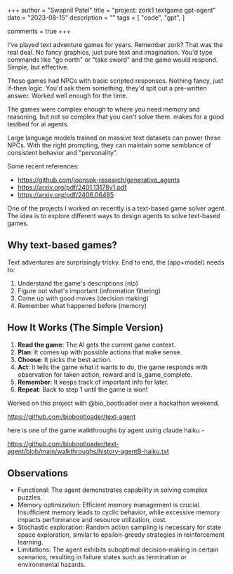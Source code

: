 +++
author = "Swapnil Patel"
title = "project: zork1 textgame gpt-agent"
date = "2023-08-15"
description = ""
tags = [
"code",
"gpt",
]

comments = true
+++

I've played text adventure games for years. Remember zork? That was the real deal. No fancy graphics, just pure text and imagination. You'd type commands like "go north" or "take sword" and the game would respond. Simple, but effective.

These games had NPCs with basic scripted responses. Nothing fancy, just if-then logic. You'd ask them something, they'd spit out a pre-written answer. Worked well enough for the time.

The games were complex enough to where you need memory and reasoning, but not so complex that you can't solve them. makes for a good testbed for ai agents.

Large language models trained on massive text datasets can power these NPCs. With the right prompting, they can maintain some semblance of consistent behavior and "personality". 

Some recent references:

- https://github.com/joonspk-research/generative_agents
- https://arxiv.org/pdf/2401.13178v1.pdf
- https://arxiv.org/pdf/2406.06485


One of the projects I worked on recently is a text-based game solver agent. 
The idea is to explore different ways to design agents to solve text-based games.

## Why text-based games?

Text adventures are surprisingly tricky. End to end, the (app+model) needs to:
1. Understand the game's descriptions (nlp)
2. Figure out what's important (information filtering)
3. Come up with good moves (decision making)
4. Remember what happened before (memory)

## How It Works (The Simple Version)

1. **Read the game**: The AI gets the current game context.
3. **Plan**: It comes up with possible actions that make sense.
4. **Choose**: It picks the best action.
5. **Act**: It tells the game what it wants to do, the game responds with observation for taken action, reward and is_game_complete.
6. **Remember**: It keeps track of important info for later.
7. **Repeat**: Back to step 1 until the game is won!

Worked on this project with @bio_bootloader over a hackathon weekend.

https://github.com/biobootloader/text-agent

here is one of the game walkthroughs by agent using claude haiku -

https://github.com/biobootloader/text-agent/blob/main/walkthroughs/history-agentB-haiku.txt

## Observations

- Functional: The agent demonstrates capability in solving complex puzzles.
- Memory optimization: Efficient memory management is crucial. Insufficient memory leads to cyclic behavior, while excessive memory impacts performance and resource utilization, cost.
- Stochastic exploration: Random action sampling is necessary for state space exploration, similar to epsilon-greedy strategies in reinforcement learning.
- Limitations: The agent exhibits suboptimal decision-making in certain scenarios, resulting in failure states such as termination or environmental hazards.
